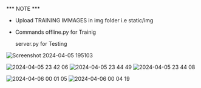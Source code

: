 *** NOTE ***
* Upload TRAINING IMMAGES in img folder i.e static/img
* Commands
    offline.py for Trainig 
  
    server.py for Testing







![Screenshot 2024-04-05 195103](https://github.com/user-attachments/assets/89e27b5f-a9b1-4caf-a399-5554e137501a)





![2024-04-05 23 42 06](https://github.com/user-attachments/assets/36338e29-eeb7-4da3-8e6f-d2110947dc93)
![2024-04-05 23 44 49](https://github.com/user-attachments/assets/45ea3f5f-c9be-40fc-9e2e-2fb42ae784cd)
![2024-04-05 23 44 08](https://github.com/user-attachments/assets/1eb88a7a-9294-4ec2-951c-313da06b00bf)




![2024-04-06 00 01 05](https://github.com/user-attachments/assets/e27cd3ae-5e94-49cb-b5ae-5ea5c993bbcf)
![2024-04-06 00 04 19](https://github.com/user-attachments/assets/41d5e5eb-eec8-42db-9043-cc8cbadf0562)

